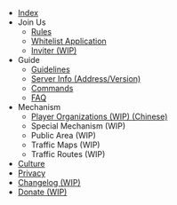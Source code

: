 - [Index](/en-US/)
- Join Us  
    - [Rules](/en-US/join/rules.md)
    - [Whitelist Application](/en-US/join/whitelist.md)
    - [Inviter (WIP)](/en-US/join/application/inviters.md)
- Guide  
    - [Guidelines](/en-US/guide/playerGuide.md)
    - [Server Info (Address/Version)](/en-US/guide/serverInfo.md)
    - [Commands](/en-US/guide/commands.md)
    - [FAQ](/en-US/guide/faq.md)
- Mechanism
    - [Player Organizations (WIP) (Chinese)](/en-US/culture/group.md)
    - Special Mechanism (WIP)
    - Public Area (WIP)
    - Traffic Maps (WIP)
    - Traffic Routes (WIP)
- [Culture](/en-US/culture/readme.md)
- [Privacy](/en-US/privacy/privacy.md)
- [Changelog (WIP)](/en-US/changelogs/readme.md)
- [Donate (WIP)](https://www.mcshiyi.com/donateserver.html)
